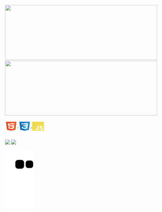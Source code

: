 <div >
  <a href="https://github.com/jonathannrocha">
  <img height="180em" margin="0" width="500px" src="https://github-readme-stats.vercel.app/api?username=jonathannrocha&show_icons=true&theme=dark&include_all_commits=true&count_private=true"/>
  <img height="180em" margin="0" width="500px" src="https://github-readme-stats.vercel.app/api/top-langs/?username=jonathannrocha&layout=compact&langs_count=7&theme=dark"/>
</div>
  
<div style="display: inline_block"><br>
 
<img align="center" alt="jonathan-HTML" height="30" width="40" src="https://raw.githubusercontent.com/devicons/devicon/master/icons/html5/html5-original.svg">
  <img align="center" alt="jonathan-CSS" height="30" width="40" src="https://raw.githubusercontent.com/devicons/devicon/master/icons/css3/css3-original.svg">
   <img align="center" alt="jonathan-Js" height="30" width="40" src="https://raw.githubusercontent.com/devicons/devicon/master/icons/javascript/javascript-plain.svg"> 

</div>
  
  ##
 
<div > 
   <a href = "jonathansantanarocha27@gmail.com"><img src="https://img.shields.io/badge/-Gmail-%23333?style=for-the-badge&logo=gmail&logoColor=white" target="_blank"></a>
   <a href="https://www.linkedin.com/in/jonathan-santana-69542a180/ target="_blank"><img src="https://img.shields.io/badge/-LinkedIn-%230077B5?style=for-the-badge&logo=linkedin&logoColor=white" target="_blank"></a> 
 
 ![Snake animation](https://github.com/jonathannrocha/jonathannrocha/blob/output/github-contribution-grid-snake.svg)
 
</div> 


